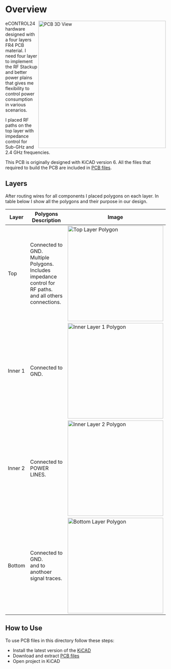 # Overview
<img src="" alt="PCB 3D View" width="400" align="right"/>

eCONTROL24 hardware designed with a four layers FR4 PCB material. I need four layer to implement the RF Stackup and better power plains that gives me flexibility to control power consumption in various scenarios.

I placed RF paths on the top layer with impedance control for Sub-GHz and 2.4 GHz frequencies.

This PCB is originally designed with KiCAD version 6. All the files that required to build the PCB are included in [PCB files](/hardware/Receiver/PCB_Files).

## Layers
After routing wires for all components I placed polygons on each layer. In table below I show all the polygons and their purpose in our design.

| Layer       | Polygons Description |Image  |
| ----------- | ------------------- |-------|
| Top | Connected to GND.<br /> Multiple Polygons.<br /> Includes impedance control for RF paths.<br />and all others connections. | <img src="" alt="Top Layer Polygon" width="300" align="center"/>|
| Inner 1 | Connected to GND. | <img src="" alt="Inner Layer 1 Polygon" width="300" align="center"/>|
| Inner 2 | Connected to POWER LINES. | <img src="" alt="Inner Layer 2 Polygon" width="300" align="center"/>|
| Bottom | Connected to GND.<br />and to anothoer signal traces. | <img src="" alt="Bottom Layer Polygon" width="300" align="center"/>|

## How to Use
To use PCB files in this directory follow these steps:
- Install the latest version of the [KiCAD](https://www.kicad.org/download/)
- Download and extract [PCB files](/hardware/Receiver/PCB_Files)
- Open project in KiCAD
